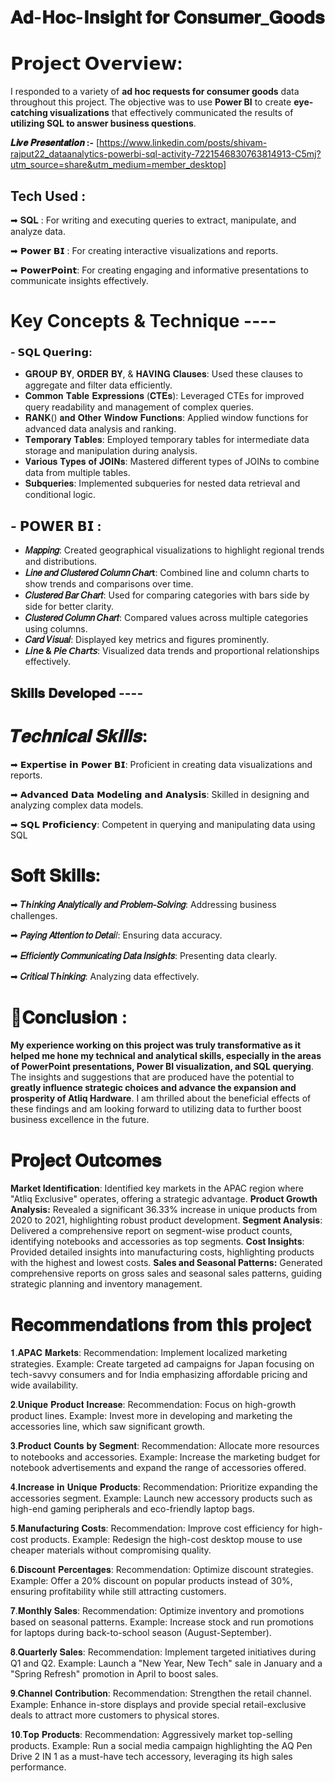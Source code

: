 # 𝐀𝐝-𝐇𝐨𝐜-𝐈𝐧𝐬𝐢𝐠𝐡𝐭 𝐟𝐨𝐫 𝐂𝐨𝐧𝐬𝐮𝐦𝐞𝐫_𝐆𝐨𝐨𝐝𝐬

# 𝗣𝗿𝗼𝗷𝗲𝗰𝘁 𝗢𝘃𝗲𝗿𝘃𝗶𝗲𝘄:

I responded to a variety of **ad hoc requests for consumer goods** data throughout this project. The objective was to use **Power BI** to create **eye-catching visualizations** that effectively communicated the results of **utilizing SQL to answer business questions**.

 **𝑳𝒊𝒗𝒆 𝑷𝒓𝒆𝒔𝒆𝒏𝒕𝒂𝒕𝒊𝒐𝒏 :-** [https://www.linkedin.com/posts/shivam-rajput22_dataanalytics-powerbi-sql-activity-7221546830763814913-C5mj?utm_source=share&utm_medium=member_desktop]

## Tech Used  :

➡ 𝐒𝐐𝐋 : For writing and executing queries to extract, manipulate, and analyze data.

➡ 𝗣𝗼𝘄𝗲𝗿 𝗕𝗜 : For creating interactive visualizations and reports.

➡ 𝗣𝗼𝘄𝗲𝗿𝗣𝗼𝗶𝗻𝘁: For creating engaging and informative presentations to communicate insights effectively.

# Key Concepts & Technique  ----

 ### - 𝗦𝗤𝗟 𝗤𝘂𝗲𝗿𝗶𝗻𝗴:

- 𝐆𝐑𝐎𝐔𝐏 𝐁𝐘, 𝐎𝐑𝐃𝐄𝐑 𝐁𝐘, & 𝐇𝐀𝐕𝐈𝐍𝐆 𝐂𝐥𝐚𝐮𝐬𝐞𝐬: Used these clauses to aggregate and filter data efficiently.
- 𝐂𝐨𝐦𝐦𝐨𝐧 𝐓𝐚𝐛𝐥𝐞 𝐄𝐱𝐩𝐫𝐞𝐬𝐬𝐢𝐨𝐧𝐬 (𝐂𝐓𝐄𝐬): Leveraged CTEs for improved query readability and management of complex queries.
- 𝐑𝐀𝐍𝐊() 𝐚𝐧𝐝 𝐎𝐭𝐡𝐞𝐫 𝐖𝐢𝐧𝐝𝐨𝐰 𝐅𝐮𝐧𝐜𝐭𝐢𝐨𝐧𝐬: Applied window functions for advanced data analysis and ranking.
- 𝐓𝐞𝐦𝐩𝐨𝐫𝐚𝐫𝐲 𝐓𝐚𝐛𝐥𝐞𝐬: Employed temporary tables for intermediate data storage and manipulation during analysis.
- 𝐕𝐚𝐫𝐢𝐨𝐮𝐬 𝐓𝐲𝐩𝐞𝐬 𝐨𝐟 𝐉𝐎𝐈𝐍𝐬: Mastered different types of JOINs to combine data from multiple tables.
- 𝐒𝐮𝐛𝐪𝐮𝐞𝐫𝐢𝐞𝐬: Implemented subqueries for nested data retrieval and conditional logic.

## - 𝗣𝗢𝗪𝗘𝗥 𝗕𝗜 :

- **𝑀𝑎𝑝𝑝𝑖𝑛𝑔**: Created geographical visualizations to highlight regional trends and distributions.
- **𝐿𝑖𝑛𝑒 𝑎𝑛𝑑 𝐶𝑙𝑢𝑠𝑡𝑒𝑟𝑒𝑑 𝐶𝑜𝑙𝑢𝑚𝑛 𝐶ℎ𝑎𝑟t**: Combined line and column charts to show trends and comparisons over time.
- **𝐶𝑙𝑢𝑠𝑡𝑒𝑟𝑒𝑑 𝐵𝑎𝑟 𝐶ℎ𝑎𝑟𝑡**: Used for comparing categories with bars side by side for better clarity.
- **𝐶𝑙𝑢𝑠𝑡𝑒𝑟𝑒𝑑 𝐶𝑜𝑙𝑢𝑚𝑛 𝐶ℎ𝑎𝑟𝑡**: Compared values across multiple categories using columns.
- **𝐶𝑎𝑟𝑑 𝑉𝑖𝑠𝑢𝑎𝑙**: Displayed key metrics and figures prominently.
- **𝘓𝘪𝘯𝘦 & 𝘗𝘪𝘦 𝘊𝘩𝘢𝘳𝘵𝘴**: Visualized data trends and proportional relationships effectively.

 
## 𝐒𝐤𝐢𝐥𝐥𝐬 𝐃𝐞𝐯𝐞𝐥𝐨𝐩𝐞𝐝 ----

# 𝑻𝒆𝒄𝒉𝒏𝒊𝒄𝒂𝒍 𝑺𝒌𝒊𝒍𝒍𝒔:

➡ 𝗘𝘅𝗽𝗲𝗿𝘁𝗶𝘀𝗲 𝗶𝗻 𝗣𝗼𝘄𝗲𝗿 𝗕𝗜: Proficient in creating data visualizations and reports.

➡ 𝗔𝗱𝘃𝗮𝗻𝗰𝗲𝗱 𝗗𝗮𝘁𝗮 𝗠𝗼𝗱𝗲𝗹𝗶𝗻𝗴 𝗮𝗻𝗱 𝗔𝗻𝗮𝗹𝘆𝘀𝗶𝘀: Skilled in designing and analyzing complex data models.

➡ 𝗦𝗤𝗟 𝗣𝗿𝗼𝗳𝗶𝗰𝗶𝗲𝗻𝗰𝘆: Competent in querying and manipulating data using SQL

# 𝐒𝐨𝐟𝐭 𝐒𝐤𝐢𝐥𝐥𝐬:

➡ **𝑇ℎ𝑖𝑛𝑘𝑖𝑛𝑔 𝐴𝑛𝑎𝑙𝑦𝑡𝑖𝑐𝑎𝑙𝑙𝑦 𝑎𝑛𝑑 𝑃𝑟𝑜𝑏𝑙𝑒𝑚-𝑆𝑜𝑙𝑣𝑖𝑛𝑔**:  Addressing business challenges.

➡ **𝑃𝑎𝑦𝑖𝑛𝑔 𝐴𝑡𝑡𝑒𝑛𝑡𝑖𝑜𝑛 𝑡𝑜 𝐷𝑒𝑡𝑎𝑖**𝑙:  Ensuring data accuracy.

➡ **𝐸𝑓𝑓𝑖𝑐𝑖𝑒𝑛𝑡𝑙𝑦 𝐶𝑜𝑚𝑚𝑢𝑛𝑖𝑐𝑎𝑡𝑖𝑛𝑔 𝐷𝑎𝑡𝑎 𝐼𝑛𝑠𝑖𝑔ℎ𝑡𝑠**:  Presenting data clearly.

➡ **𝐶𝑟𝑖𝑡𝑖𝑐𝑎𝑙 𝑇ℎ𝑖𝑛𝑘𝑖𝑛𝑔**:  Analyzing data effectively.

# **🔹𝐂𝐨𝐧𝐜𝐥𝐮𝐬𝐢𝐨𝐧 :**
  
**My experience working on this project was truly transformative as it helped me hone my technical and analytical skills, especially in the areas of PowerPoint presentations, Power BI visualization, and SQL querying**. The insights and suggestions that are produced have the potential to **greatly influence strategic choices and advance the expansion and prosperity of Atliq Hardware**. I am thrilled about the beneficial effects of these findings and am looking forward to utilizing data to further boost business excellence in the future.



# 𝐏𝐫𝐨𝐣𝐞𝐜𝐭 𝐎𝐮𝐭𝐜𝐨𝐦𝐞𝐬

**Market Identification**: Identified key markets in the APAC region where "Atliq Exclusive" operates, offering a strategic advantage.
**Product Growth Analysis:** Revealed a significant 36.33% increase in unique products from 2020 to 2021, highlighting robust product development.
**Segment Analysis**: Delivered a comprehensive report on segment-wise product counts, identifying notebooks and accessories as top segments.
**Cost Insights**: Provided detailed insights into manufacturing costs, highlighting products with the highest and lowest costs.
**Sales and Seasonal Patterns:** Generated comprehensive reports on gross sales and seasonal sales patterns, guiding strategic planning and inventory management.


# 𝐑𝐞𝐜𝐨𝐦𝐦𝐞𝐧𝐝𝐚𝐭𝐢𝐨𝐧𝐬 𝐟𝐫𝐨𝐦 𝐭𝐡𝐢𝐬 𝐩𝐫𝐨𝐣𝐞𝐜𝐭


𝟏.𝐀𝐏𝐀𝐂 𝐌𝐚𝐫𝐤𝐞𝐭𝐬:
Recommendation: Implement localized marketing strategies.
Example: Create targeted ad campaigns for Japan focusing on tech-savvy consumers and for India emphasizing affordable pricing and wide availability.

𝟐.𝐔𝐧𝐢𝐪𝐮𝐞 𝐏𝐫𝐨𝐝𝐮𝐜𝐭 𝐈𝐧𝐜𝐫𝐞𝐚𝐬𝐞:
Recommendation: Focus on high-growth product lines.
Example: Invest more in developing and marketing the accessories line, which saw significant growth.

𝟑.𝐏𝐫𝐨𝐝𝐮𝐜𝐭 𝐂𝐨𝐮𝐧𝐭𝐬 𝐛𝐲 𝐒𝐞𝐠𝐦𝐞𝐧𝐭:
Recommendation: Allocate more resources to notebooks and accessories.
Example: Increase the marketing budget for notebook advertisements and expand the range of accessories offered.

𝟒.𝐈𝐧𝐜𝐫𝐞𝐚𝐬𝐞 𝐢𝐧 𝐔𝐧𝐢𝐪𝐮𝐞 𝐏𝐫𝐨𝐝𝐮𝐜𝐭𝐬:
Recommendation: Prioritize expanding the accessories segment.
Example: Launch new accessory products such as high-end gaming peripherals and eco-friendly laptop bags.

𝟓.𝐌𝐚𝐧𝐮𝐟𝐚𝐜𝐭𝐮𝐫𝐢𝐧𝐠 𝐂𝐨𝐬𝐭𝐬:
Recommendation: Improve cost efficiency for high-cost products.
Example: Redesign the high-cost desktop mouse to use cheaper materials without compromising quality.

𝟔.𝐃𝐢𝐬𝐜𝐨𝐮𝐧𝐭 𝐏𝐞𝐫𝐜𝐞𝐧𝐭𝐚𝐠𝐞𝐬:
Recommendation: Optimize discount strategies.
Example: Offer a 20% discount on popular products instead of 30%, ensuring profitability while still attracting customers.

𝟕.𝐌𝐨𝐧𝐭𝐡𝐥𝐲 𝐒𝐚𝐥𝐞𝐬:
Recommendation: Optimize inventory and promotions based on seasonal patterns.
Example: Increase stock and run promotions for laptops during back-to-school season (August-September).

𝟖.𝐐𝐮𝐚𝐫𝐭𝐞𝐫𝐥𝐲 𝐒𝐚𝐥𝐞𝐬:
Recommendation: Implement targeted initiatives during Q1 and Q2.
Example: Launch a "New Year, New Tech" sale in January and a "Spring Refresh" promotion in April to boost sales.

𝟗.𝐂𝐡𝐚𝐧𝐧𝐞𝐥 𝐂𝐨𝐧𝐭𝐫𝐢𝐛𝐮𝐭𝐢𝐨𝐧:
Recommendation: Strengthen the retail channel.
Example: Enhance in-store displays and provide special retail-exclusive deals to attract more customers to physical stores.

𝟏𝟎.𝐓𝐨𝐩 𝐏𝐫𝐨𝐝𝐮𝐜𝐭𝐬:
Recommendation: Aggressively market top-selling products.
Example: Run a social media campaign highlighting the AQ Pen Drive 2 IN 1 as a must-have tech accessory, leveraging its high sales performance.

